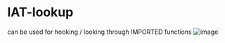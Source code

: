 # IAT-lookup
can be used for hooking / looking through IMPORTED functions
![image](https://github.com/user-attachments/assets/b2e97475-a2f6-49bf-9e64-513be0d03ae5)

